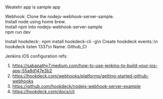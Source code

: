 Weatehr app is sample app

Webhook:
Clone the nodejs-webhook-server-sample.<br/>
Install node using home brew.<br/>
Install npm into nodejs-webhook-server-sample<br />
npm run dev

Install hookdeck::
npm install hookdeck-cli -g\n
Create hookdeck events::\n
hookdeck listen 1337\n
Name: Github_CI

Jenkins iOS configuration refs:
1. https://sabapathy7.medium.com/how-to-use-jenkins-to-build-your-ios-app-55a8d147e3b2
2. https://hookdeck.com/webhooks/platforms/getting-started-github-webhooks
3. https://github.com/hookdeck/nodejs-webhook-server-example
4. https://hookdeck.com/docs/cli
